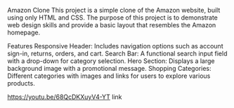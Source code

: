 Amazon Clone
This project is a simple clone of the Amazon website, built using only HTML and CSS. The purpose of this project is to demonstrate web design skills and provide a basic layout that resembles the Amazon homepage.

Features
Responsive Header: Includes navigation options such as account sign-in, returns, orders, and cart.
Search Bar: A functional search input field with a drop-down for category selection.
Hero Section: Displays a large background image with a promotional message.
Shopping Categories: Different categories with images and links for users to explore various products.

https://youtu.be/68QcDKXuyV4-YT link
